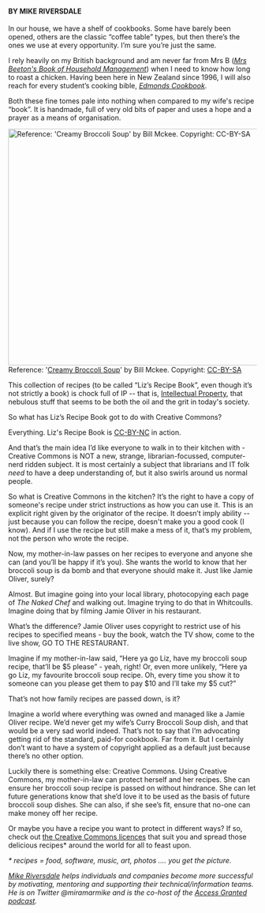 <html><body><h4>BY MIKE RIVERSDALE</h4>

In our house, we have a shelf of cookbooks. Some have barely been opened, others are the classic “coffee table” types, but then there’s the ones we use at every opportunity. I’m sure you’re just the same.



I rely heavily on my British background and am never far from Mrs B (<a href="http://en.wikipedia.org/wiki/Mrs_Beeton's_Book_of_Household_Management"><i>Mrs Beeton's Book of Household Management</i></a>) when I need to know how long to roast a chicken. Having been here in New Zealand since 1996, I will also reach for every student’s cooking bible, <a href="http://www.edmondscooking.co.nz/recipe.htm"><i>Edmonds Cookbook</i></a>.



Both these fine tomes pale into nothing when compared to my wife's recipe “book”. It is handmade, full of very old bits of paper and uses a hope and a prayer as a means of organisation.



<a href="/wp-content/uploads/2014/07/3105520698_f64225431d_z.jpg"><img class="wp-image-294 size-full" src="/wp-content/uploads/2014/07/3105520698_f64225431d_z.jpg" alt="Reference: 'Creamy Broccoli Soup' by Bill Mckee. Copyright: CC-BY-SA" width="640" height="480"></a> Reference: '<a href="http://www.flickr.com/photos/wfb/3105520698/" target="_blank">Creamy Broccoli Soup</a>' by Bill Mckee. Copyright: <a href="https://creativecommons.org/licenses/by-sa/2.0/" target="_blank">CC-BY-SA</a>



This collection of recipes (to be called “Liz’s Recipe Book”, even though it’s not strictly a book) is chock full of IP -- that is, <a href="http://en.wikipedia.org/wiki/Intellectual_property">Intellectual Property</a>, that nebulous stuff that seems to be both the oil and the grit in today's society.



So what has Liz’s Recipe Book got to do with Creative Commons?



Everything. Liz's Recipe Book is <a href="http://creativecommons.org/licenses/by-nc/3.0/nz/">CC-BY-NC</a> in action.



And that’s the main idea I’d like everyone to walk in to their kitchen with - Creative Commons is NOT a new, strange, librarian-focussed, computer-nerd ridden subject. It is most certainly a subject that librarians and IT folk <i>need</i> to have a deep understanding of, but it also swirls around us normal people.



So what is Creative Commons in the kitchen? It’s the right to have a copy of someone's recipe under strict instructions as how you can use it. This is an explicit right given by the originator of the recipe. It doesn’t imply ability -- just because you can follow the recipe, doesn't make you a good cook (I know). And if I use the recipe but still make a mess of it, that’s my problem, not the person who wrote the recipe.



Now, my mother-in-law passes on her recipes to everyone and anyone she can (and you’ll be happy if it’s you). She wants the world to know that her broccoli soup is da bomb and that everyone should make it. Just like Jamie Oliver, surely?



Almost. But imagine going into your local library, photocopying each page of <em>The Naked Chef</em> and walking out. Imagine trying to do that in Whitcoulls. Imagine doing that by filming Jamie Oliver in his restaurant.



What’s the difference? Jamie Oliver uses copyright to restrict use of his recipes to specified means - buy the book, watch the TV show, come to the live show, GO TO THE RESTAURANT.



Imagine if my mother-in-law said, “Here ya go Liz, have my broccoli soup recipe, that’ll be $5 please” - yeah, right! Or, even more unlikely, “Here ya go Liz, my favourite broccoli soup recipe. Oh, every time you show it to someone can you please get them to pay $10 and I’ll take my $5 cut?”



That’s not how family recipes are passed down, is it?



Imagine a world where everything was owned and managed like a Jamie Oliver recipe. We’d never get my wife’s Curry Broccoli Soup dish, and that would be a very sad world indeed. That’s not to say that I’m advocating getting rid of the standard, paid-for cookbook. Far from it. But I certainly don’t want to have a system of copyright applied as a default just because there’s no other option.



Luckily there is something else: Creative Commons. Using Creative Commons, my mother-in-law can protect herself and her recipes. She can ensure her broccoli soup recipe is passed on without hindrance. She can let future generations know that she’d love it to be used as the basis of future broccoli soup dishes. She can also, if she see’s fit, ensure that no-one can make money off her recipe.



Or maybe you have a recipe you want to protect in different ways? If so, check out <a href="http://creativecommons.org.nz/licences/licences-explained/" target="_blank">the Creative Commons licences</a> that suit you and spread those delicious recipes* around the world for all to feast upon.



<i><i><i>* recipes = food, software, music, art, photos …. you get the picture.

</i></i></i>



<em><i><a href="http://work.miramarmike.co.nz/p/about.html" target="_blank">Mike Riversdale</a> helps individuals and companies become more successful by motivating, mentoring and supporting their technical/information teams. He is on Twitter @miramarmike and is the co-host of the <a href="http://work.miramarmike.co.nz/p/access-granted-podcast-show-notes.html" target="_blank">Access Granted podcast</a>.

</i></em></body></html>